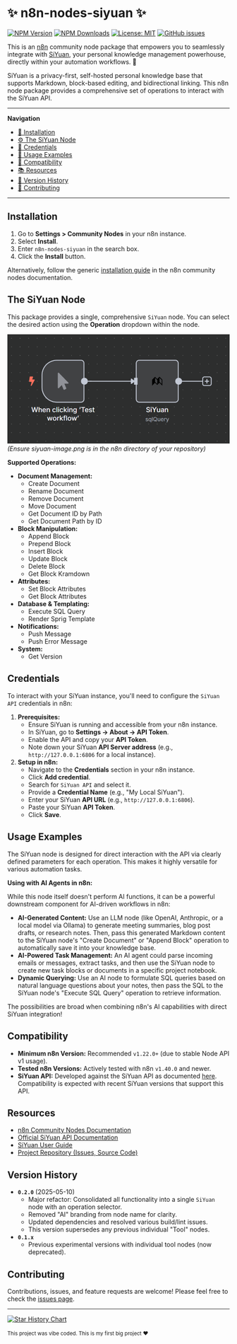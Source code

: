 # ✨ n8n-nodes-siyuan ✨

[![NPM Version](https://img.shields.io/npm/v/n8n-nodes-siyuan.svg?style=flat-square)](https://www.npmjs.com/package/n8n-nodes-siyuan)
[![NPM Downloads](https://img.shields.io/npm/dt/n8n-nodes-siyuan.svg?style=flat-square)](https://www.npmjs.com/package/n8n-nodes-siyuan)
[![License: MIT](https://img.shields.io/badge/License-MIT-yellow.svg?style=flat-square)](https://opensource.org/licenses/MIT)
[![GitHub issues](https://img.shields.io/github/issues/PsycoStea/SiYuan-n8n-nodes.svg?style=flat-square)](https://github.com/PsycoStea/SiYuan-n8n-nodes/issues)

This is an [n8n](https://n8n.io/) community node package that empowers you to seamlessly integrate with [SiYuan](https://b3log.org/siyuan/), your personal knowledge management powerhouse, directly within your automation workflows. 🧠

SiYuan is a privacy-first, self-hosted personal knowledge base that supports Markdown, block-based editing, and bidirectional linking. This n8n node package provides a comprehensive set of operations to interact with the SiYuan API.

---

**Navigation**
* [💾 Installation](#installation)
* [⚙️ The SiYuan Node](#the-siyuan-node)
* [🔑 Credentials](#credentials)
* [🚀 Usage Examples](#usage-examples)
* [🔗 Compatibility](#compatibility)
* [📚 Resources](#resources)
* [📜 Version History](#version-history)
* [🤝 Contributing](#contributing)

---

## Installation

1.  Go to **Settings > Community Nodes** in your n8n instance.
2.  Select **Install**.
3.  Enter `n8n-nodes-siyuan` in the search box.
4.  Click the **Install** button.

Alternatively, follow the generic [installation guide](https://docs.n8n.io/integrations/community-nodes/installation/) in the n8n community nodes documentation.

## The SiYuan Node

This package provides a single, comprehensive `SiYuan` node. You can select the desired action using the **Operation** dropdown within the node.

![SiYuan Node Example](./siyuan-image.png)
*(Ensure siyuan-image.png is in the n8n directory of your repository)*

**Supported Operations:**

*   **Document Management:**
    *   Create Document
    *   Rename Document
    *   Remove Document
    *   Move Document
    *   Get Document ID by Path
    *   Get Document Path by ID
*   **Block Manipulation:**
    *   Append Block
    *   Prepend Block
    *   Insert Block
    *   Update Block
    *   Delete Block
    *   Get Block Kramdown
*   **Attributes:**
    *   Set Block Attributes
    *   Get Block Attributes
*   **Database & Templating:**
    *   Execute SQL Query
    *   Render Sprig Template
*   **Notifications:**
    *   Push Message
    *   Push Error Message
*   **System:**
    *   Get Version

## Credentials

To interact with your SiYuan instance, you'll need to configure the `SiYuan API` credentials in n8n:

1.  **Prerequisites:**
    *   Ensure SiYuan is running and accessible from your n8n instance.
    *   In SiYuan, go to **Settings -> About -> API Token**.
    *   Enable the API and copy your **API Token**.
    *   Note down your SiYuan **API Server address** (e.g., `http://127.0.0.1:6806` for a local instance).
2.  **Setup in n8n:**
    *   Navigate to the **Credentials** section in your n8n instance.
    *   Click **Add credential**.
    *   Search for `SiYuan API` and select it.
    *   Provide a **Credential Name** (e.g., "My Local SiYuan").
    *   Enter your SiYuan **API URL** (e.g., `http://127.0.0.1:6806`).
    *   Paste your SiYuan **API Token**.
    *   Click **Save**.

## Usage Examples

The SiYuan node is designed for direct interaction with the API via clearly defined parameters for each operation. This makes it highly versatile for various automation tasks.

**Using with AI Agents in n8n:**

While this node itself doesn't perform AI functions, it can be a powerful downstream component for AI-driven workflows in n8n:

*   **AI-Generated Content:** Use an LLM node (like OpenAI, Anthropic, or a local model via Ollama) to generate meeting summaries, blog post drafts, or research notes. Then, pass this generated Markdown content to the SiYuan node's "Create Document" or "Append Block" operation to automatically save it into your knowledge base.
*   **AI-Powered Task Management:** An AI agent could parse incoming emails or messages, extract tasks, and then use the SiYuan node to create new task blocks or documents in a specific project notebook.
*   **Dynamic Querying:** Use an AI node to formulate SQL queries based on natural language questions about your notes, then pass the SQL to the SiYuan node's "Execute SQL Query" operation to retrieve information.

The possibilities are broad when combining n8n's AI capabilities with direct SiYuan integration!

## Compatibility

*   **Minimum n8n Version:** Recommended `v1.22.0+` (due to stable Node API v1 usage).
*   **Tested n8n Versions:** Actively tested with n8n `v1.40.0` and newer.
*   **SiYuan API:** Developed against the SiYuan API as documented [here](https://github.com/siyuan-note/siyuan/blob/master/API.md). Compatibility is expected with recent SiYuan versions that support this API.

## Resources

*   [n8n Community Nodes Documentation](https://docs.n8n.io/integrations/community-nodes/)
*   [Official SiYuan API Documentation](https://github.com/siyuan-note/siyuan/blob/master/API.md)
*   [SiYuan User Guide](https://b3log.org/siyuan/en/guide)
*   [Project Repository (Issues, Source Code)](https://github.com/PsycoStea/SiYuan-n8n-nodes)

## Version History

*   **`0.2.0`** (2025-05-10)
    *   Major refactor: Consolidated all functionality into a single `SiYuan` node with an operation selector.
    *   Removed "AI" branding from node name for clarity.
    *   Updated dependencies and resolved various build/lint issues.
    *   This version supersedes any previous individual "Tool" nodes.
*   **`0.1.x`**
    *   Previous experimental versions with individual tool nodes (now deprecated).

## Contributing

Contributions, issues, and feature requests are welcome! Please feel free to check the [issues page](https://github.com/PsycoStea/SiYuan-n8n-nodes/issues).

---

[![Star History Chart](https://api.star-history.com/svg?repos=PsycoStea/SiYuan-n8n-nodes&type=Timeline)](https://www.star-history.com/#PsycoStea/SiYuan-n8n-nodes&Timeline)

<small>This project was vibe coded. This is my first big project ❤️</small>
